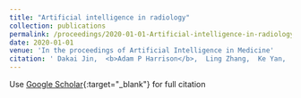```yaml
---
title: "Artificial intelligence in radiology"
collection: publications
permalink: /proceedings/2020-01-01-Artificial-intelligence-in-radiology
date: 2020-01-01
venue: 'In the proceedings of Artificial Intelligence in Medicine'
citation: ' Dakai Jin,  <b>Adam P Harrison</b>,  Ling Zhang,  Ke Yan,  Yirui Wang,  Jinzheng Cai,  Shun Miao,  Le Lu, &quot;Artificial intelligence in radiology.&quot; In the proceedings of Artificial Intelligence in Medicine, 2020.'
---
```

Use [Google Scholar](https://scholar.google.com/scholar?q=Artificial+intelligence+in+radiology){:target="_blank"} for full citation